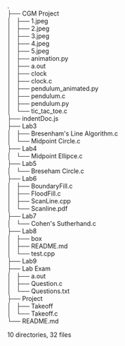 .  
├── CGM Project  
│   ├── 1.jpeg  
│   ├── 2.jpeg  
│   ├── 3.jpeg  
│   ├── 4.jpeg  
│   ├── 5.jpeg  
│   ├── animation.py  
│   ├── a.out  
│   ├── clock  
│   ├── clock.c  
│   ├── pendulum_animated.py  
│   ├── pendulum.c  
│   ├── pendulum.py  
│   └── tic_tac_toe.c  
├── indentDoc.js  
├── Lab3  
│   ├── Bresenham's Line Algorithm.c  
│   └── Midpoint Circle.c  
├── Lab4  
│   └── Midpoint Ellipce.c  
├── Lab5  
│   └── Breseham Circle.c  
├── Lab6  
│   ├── BoundaryFill.c  
│   ├── FloodFill.c  
│   ├── ScanLine.cpp  
│   └── Scanline.pdf  
├── Lab7  
│   └── Cohen's Sutherhand.c  
├── Lab8  
│   ├── box  
│   ├── README.md  
│   └── test.cpp  
├── Lab9  
├── Lab Exam  
│   ├── a.out  
│   ├── Question.c  
│   └── Questions.txt  
├── Project  
│   ├── Takeoff  
│   └── Takeoff.c  
└── README.md  
  
10 directories, 32 files  
  
